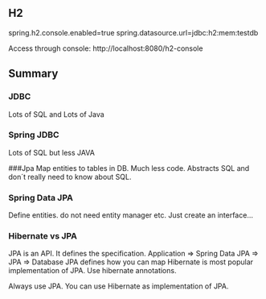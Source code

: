 ##

## H2
spring.h2.console.enabled=true
spring.datasource.url=jdbc:h2:mem:testdb


Access through console:
http://localhost:8080/h2-console

## Summary

### JDBC
Lots of SQL and Lots of Java

### Spring JDBC
Lots of SQL but less JAVA

###Jpa
Map entities to tables in DB.
Much less code.
Abstracts SQL and don´t really need to know about SQL.

### Spring Data JPA
Define entities. do not need entity manager etc.
Just create an interface...

### Hibernate vs JPA
JPA is an API. It defines the specification.
Application => Spring Data JPA => JPA => Database
JPA defines how you can map 
Hibernate is most popular implementation of JPA.
Use hibernate annotations.

Always use JPA. You can use Hibernate as implementation of JPA.


